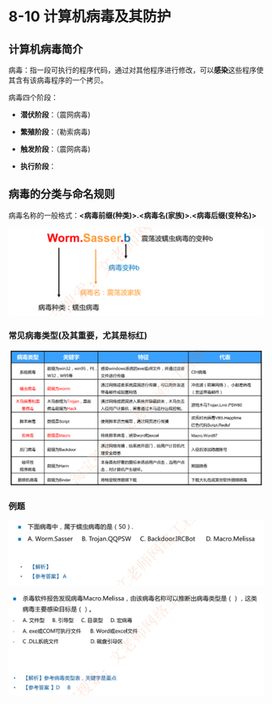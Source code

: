 # 8-10 计算机病毒及其防护

## 计算机病毒简介

病毒：指一段可执行的程序代码，通过对其他程序进行修改，可以**感染**这些程序使其含有该病毒程序的一个拷贝。

病毒四个阶段：

- **潜伏阶段**：（震网病毒)

- **繁殖阶段**：（勒索病毒)

- **触发阶段**：（震网病毒)

- **执行阶段**：

## 病毒的分类与命名规则

病毒名称的一般格式：**<病毒前缀(种类)>.<病毒名(家族)>.<病毒后缀(变种名)>**

![image-20230307221751155](./assets/image-20230307221751155.png)

### 常见病毒类型(及其重要，尤其是标红)

![image-20230307221921499](./assets/image-20230307221921499.png)

### 例题

![image-20230307222001144](./assets/image-20230307222001144.png)



![image-20230307222022349](./assets/image-20230307222022349.png)